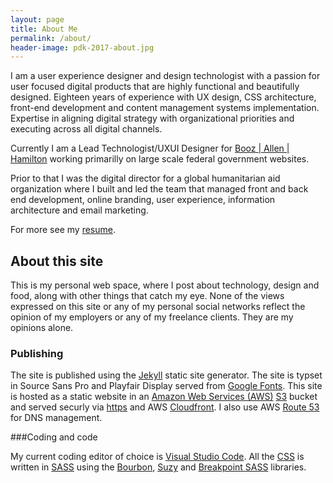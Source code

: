 ```yaml
---
layout: page
title: About Me
permalink: /about/
header-image: pdk-2017-about.jpg
---
```


I am a user experience designer and design technologist with a passion for user focused digital products that are highly functional and beautifully designed. Eighteen years of experience with UX design, CSS architecture, front-end development and content management systems implementation. Expertise in aligning digital strategy with organizational priorities and executing across all digital channels.

Currently I am a Lead Technologist/UXUI Designer for [Booz | Allen | Hamilton](http://www.boozallen.com/) working primarilly on large scale federal government websites.

Prior to that I was the digital director for a global humanitarian aid organization where I built and led the team that managed front and back end development, online branding, user experience, information architecture and email marketing.

For more see my [resume](/resume/).

## About this site

This is my personal web space, where I post about technology, design and food, along with other things that catch my eye. None of the views expressed on this site or any of my personal social networks reflect the opinion of my employers or any of my freelance clients. They are my opinions alone.

### Publishing

The site is published using the [Jekyll](https://jekyllrb.com/) static site generator. The site is typset in Source Sans Pro and Playfair Display served from [Google Fonts](https://fonts.google.com/). This site is hosted as a static website in an [Amazon Web Services (AWS)](https://aws.amazon.com/) [S3](https://aws.amazon.com/s3/?p=tile) bucket and served securly via [https](https://en.wikipedia.org/wiki/HTTPS) and AWS [Cloudfront](https://aws.amazon.com/cloudfront/?p=tile). I also use AWS [Route 53](https://aws.amazon.com/route53/?p=tile) for DNS management.

###Coding and code

My current coding editor of choice is [Visual Studio Code](https://code.visualstudio.com/). All the [CSS](https://en.wikipedia.org/wiki/Cascading_Style_Sheets) is written in [SASS](http://sass-lang.com/) using the [Bourbon](http://bourbon.io/), [Suzy](http://susy.oddbird.net/) and [Breakpoint SASS](http://breakpoint-sass.com/) libraries.